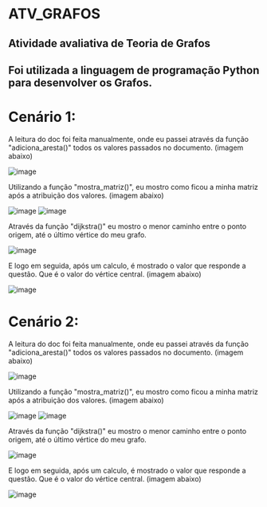 # ATV_GRAFOS
## Atividade avaliativa de Teoria de Grafos 

## Foi utilizada a linguagem de programação Python para desenvolver os Grafos.

# Cenário 1:
A leitura do doc foi feita manualmente, onde eu passei através da função "adiciona_aresta()" todos os valores passados no documento. (imagem abaixo)

![image](https://user-images.githubusercontent.com/37878654/196315041-3d74ce20-495b-410e-ba32-44f07485c0f4.png)

Utilizando a função "mostra_matriz()", eu mostro como ficou a minha matriz após a atribuição dos valores. (imagem abaixo)

![image](https://user-images.githubusercontent.com/37878654/196315326-5e528dbb-2ba0-449f-a2bf-3b8d2200c468.png)
![image](https://user-images.githubusercontent.com/37878654/196315463-6234ef8d-0c55-4772-b091-6b9027f164f9.png)

Através da função "dijkstra()" eu mostro o menor caminho entre o ponto origem, até o último vértice do meu grafo. 

![image](https://user-images.githubusercontent.com/37878654/196315713-2fa0d8c1-98dd-4959-80e7-26f9d48445c9.png)

E logo em seguida, após um calculo, é mostrado o valor que responde a questão. Que é o valor do vértice central. (imagem abaixo)

![image](https://user-images.githubusercontent.com/37878654/196316190-881037e4-c156-41a3-bc04-a21ec08ca2f7.png)

# Cenário 2:

A leitura do doc foi feita manualmente, onde eu passei através da função "adiciona_aresta()" todos os valores passados no documento. (imagem abaixo)

![image](https://user-images.githubusercontent.com/37878654/196316559-df0feba9-9360-4475-83ad-e57a555f89e2.png)

Utilizando a função "mostra_matriz()", eu mostro como ficou a minha matriz após a atribuição dos valores. (imagem abaixo)

![image](https://user-images.githubusercontent.com/37878654/196315326-5e528dbb-2ba0-449f-a2bf-3b8d2200c468.png)
![image](https://user-images.githubusercontent.com/37878654/196315463-6234ef8d-0c55-4772-b091-6b9027f164f9.png)

Através da função "dijkstra()" eu mostro o menor caminho entre o ponto origem, até o último vértice do meu grafo. 

![image](https://user-images.githubusercontent.com/37878654/196315713-2fa0d8c1-98dd-4959-80e7-26f9d48445c9.png)

E logo em seguida, após um calculo, é mostrado o valor que responde a questão. Que é o valor do vértice central. (imagem abaixo)

![image](https://user-images.githubusercontent.com/37878654/196316190-881037e4-c156-41a3-bc04-a21ec08ca2f7.png)

